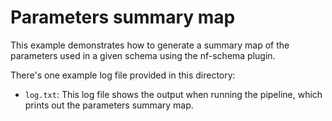 # Parameters summary map

This example demonstrates how to generate a summary map of the parameters used in a given schema using the nf-schema plugin.

There's one example log file provided in this directory:
- `log.txt`: This log file shows the output when running the pipeline, which prints out the parameters summary map.